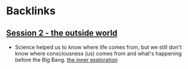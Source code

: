 
# Backlinks
## [Session 2 - the outside world](<Session 2 - the outside world.md>)
- Science helped us to know where life comes from, but we still don't know where consciousness (us) comes from and what's happening before the Big Bang. [the inner exploration](<the inner exploration.md>)

